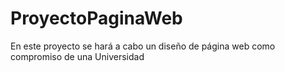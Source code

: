 # ProyectoPaginaWeb
En este proyecto se hará a cabo un diseño de página web como compromiso de una Universidad
